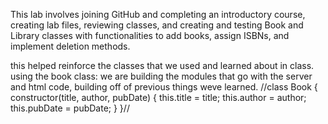 This lab involves joining GitHub and completing an introductory course, creating lab files, reviewing classes, and creating and testing Book and Library classes with functionalities to add books, assign ISBNs, and implement deletion methods.

this helped reinforce the classes that we used and learned about in class. using the book class: we are building the modules that go with the server and html code, building off of previous things weve learned.
//class Book {
  constructor(title, author, pubDate) {
    this.title = title;
    this.author = author;
    this.pubDate = pubDate;
  }
}//
